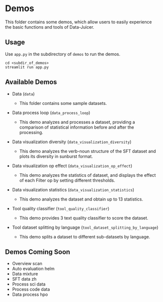 # Demos

This folder contains some demos, which allow users to easily experience the basic functions and tools of Data-Juicer.

## Usage

Use `app.py` in the subdirectory of `demos` to run the demos.

```shell
cd <subdir_of_demos>
streamlit run app.py
```

## Available Demos

- Data (`data`)
  - This folder contains some sample datasets.

- Data process loop (`data_process_loop`)
  - This demo analyzes and processes a dataset, providing a comparison of statistical information before and after the processing.

- Data visualization diversity (`data_visualization_diversity`)
  - This demo analyzes the verb-noun structure of the SFT dataset and plots its diversity in sunburst format.

- Data visualization op effect (`data_visualization_op_effect`)
  - This demo analyzes the statistics of dataset, and displays the effect of each Filter op by setting different thresholds.

- Data visualization statistics (`data_visualization_statistics`)
  - This demo analyzes the dataset and obtain up to 13 statistics.

- Tool quality classifier (`tool_quality_classifier`)
  - This demo provides 3 text quality classifier to score the dataset.

- Tool dataset splitting by language (`tool_dataset_splitting_by_language`)
  - This demo splits a dataset to different sub-datasets by language.

## Demos Coming Soon
- Overview scan
- Auto evaluation helm
- Data mixture
- SFT data zh
- Process sci data
- Process code data
- Data process hpo
